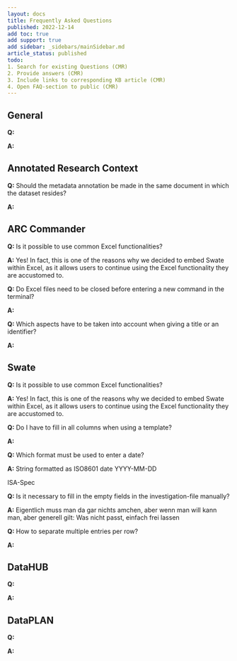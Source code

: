 ```yaml
---
layout: docs
title: Frequently Asked Questions
published: 2022-12-14
add toc: true 
add support: true 
add sidebar: _sidebars/mainSidebar.md
article_status: published
todo: 
1. Search for existing Questions (CMR)
2. Provide answers (CMR)
3. Include links to corresponding KB article (CMR)
4. Open FAQ-section to public (CMR)
---
```



## General

**Q:**  

**A:**  

## Annotated Research Context

**Q:**  Should the metadata annotation be made in the same document in which the dataset resides? 

**A:**  

## ARC Commander

**Q:**  Is it possible to use common Excel functionalities?


**A:**  Yes! In fact, this is one of the reasons why we decided to embed Swate within Excel, as it allows users to continue using the Excel functionality they are accustomed to. 

**Q:**  Do Excel files need to be closed before entering a new command in the terminal?

**A:**

**Q:**  Which aspects have to be taken into account when giving a title or an identifier?

**A:**

## Swate

**Q:**  Is it possible to use common Excel functionalities?


**A:**  Yes! In fact, this is one of the reasons why we decided to embed Swate within Excel, as it allows users to continue using the Excel functionality they are accustomed to. 

**Q:**  Do I have to fill in all columns when using a template?

**A:**  

**Q:**  Which format must be used to enter a date?

**A:**  String formatted as ISO8601 date
YYYY-MM-DD

ISA-Spec

**Q:**  Is it necessary to fill in the empty fields in the investigation-file manually? 

**A:** Eigentlich muss man da gar nichts amchen, aber wenn man will kann man, aber generell gilt: Was nicht passt, einfach frei lassen

**Q:**  How to separate multiple entries per row? 

**A:**  

## DataHUB

**Q:**  


**A:**  

## DataPLAN

**Q:**  


**A:**  

